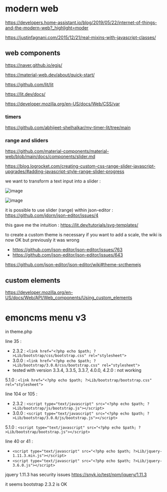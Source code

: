 # modern web

https://developers.home-assistant.io/blog/2019/05/22/internet-of-things-and-the-modern-web?_highlight=moder

https://justinfagnani.com/2015/12/21/real-mixins-with-javascript-classes/

## web components

https://naver.github.io/egjs/

https://material-web.dev/about/quick-start/

https://github.com/lit/lit

https://lit.dev/docs/

https://developer.mozilla.org/en-US/docs/Web/CSS/var

### timers

https://github.com/abhijeet-shelhalkar/my-timer-lit/tree/main

### range and sliders

https://github.com/material-components/material-web/blob/main/docs/components/slider.md

https://blog.logrocket.com/creating-custom-css-range-slider-javascript-upgrades/#adding-javascript-style-range-slider-progress

we want to transform a text input into a slider :

![image](https://github.com/user-attachments/assets/b596ae64-51d2-4ccd-aada-db41ff28fad4)


![image](https://github.com/user-attachments/assets/ab32cf70-265d-4fbb-8c2d-09459fecf24f)


it is possible to use slider (range) within json-editor : https://github.com/jdorn/json-editor/issues/4

this gave me the intuition : https://lit.dev/tutorials/svg-templates/

to create a custom theme is necessary if you want to add a scale, the wiki is now OK but previously it was wrong

- https://github.com/json-editor/json-editor/issues/763
- https://github.com/json-editor/json-editor/issues/643

https://github.com/json-editor/json-editor/wiki#theme-srcthemejs

## custom elements

https://developer.mozilla.org/en-US/docs/Web/API/Web_components/Using_custom_elements

# emoncms menu v3

in theme.php

line 35 :
- 2.3.2 : `<link href="<?php echo $path; ?>Lib/bootstrap/css/bootstrap.css" rel="stylesheet">`
- 3.0.0 : `<link href="<?php echo $path; ?>Lib/bootstrap/3.0.0/css/bootstrap.css" rel="stylesheet">`
- tested with version 3.3.4, 3.3.5, 3.3.7, 4.0.0, 4.2.0 : not working

5.1.0 : `<link href="<?php echo $path; ?>Lib/bootstrap/bootstrap.css" rel="stylesheet">`

line 104 or 105 :
- 2.3.2 :   `<script type="text/javascript" src="<?php echo $path; ?>Lib/bootstrap/js/bootstrap.js"></script>`
- 3.0.0 :   `<script type="text/javascript" src="<?php echo $path; ?>Lib/bootstrap/3.0.0/js/bootstrap.js"></script>`

5.1.0 : `<script type="text/javascript" src="<?php echo $path; ?>Lib/bootstrap/bootstrap.js"></script>`


line 40 or 41 : 
- `<script type="text/javascript" src="<?php echo $path; ?>Lib/jquery-1.11.3.min.js"></script>`
- `<script type="text/javascript" src="<?php echo $path; ?>Lib/jquery-3.6.0.js"></script>`

jquery 1.11.3 has security issues
https://snyk.io/test/npm/jquery/1.11.3

it seems bootstrap 2.3.2 is OK
